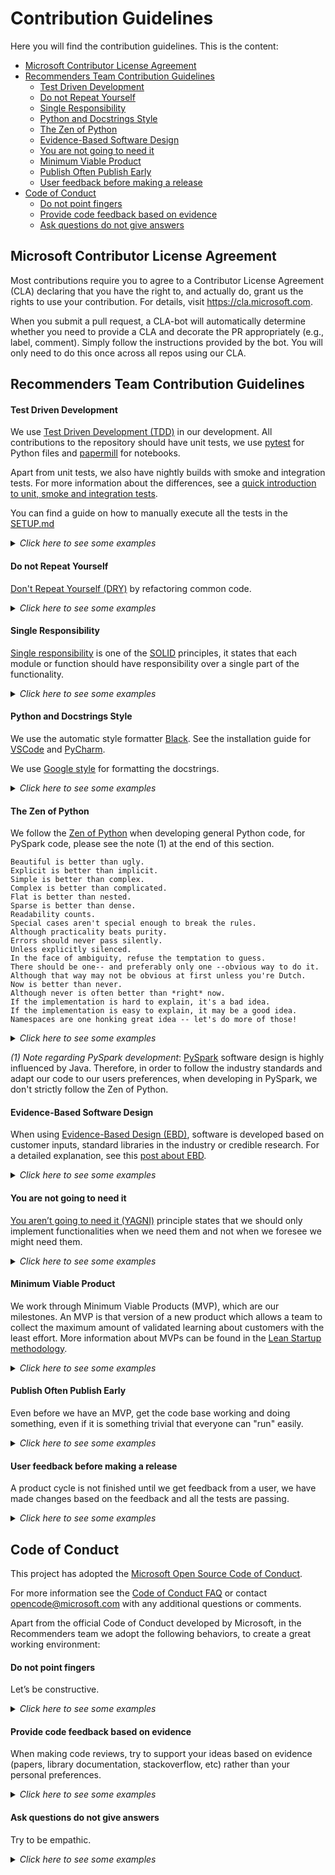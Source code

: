 # Contribution Guidelines

Here you will find the contribution guidelines. This is the content:

* [Microsoft Contributor License Agreement](#microsoft-contributor-license-agreement)
* [Recommenders Team Contribution Guidelines](#recommenders-team-contribution-guidelines)
  * [Test Driven Development](#test-driven-development)
  * [Do not Repeat Yourself](#do-not-repeat-yourself)
  * [Single Responsibility](#single-responsibility)
  * [Python and Docstrings Style](#python-and-docstrings-style)
  * [The Zen of Python](#the-zen-of-python)
  * [Evidence-Based Software Design](#evidence-based-software-design)
  * [You are not going to need it](#you-are-not-going-to-need-it)
  * [Minimum Viable Product](#minimum-viable-product)
  * [Publish Often Publish Early](#publish-often-publish-early)
  * [User feedback before making a release](#user-feedback-before-making-a-release)
* [Code of Conduct](#code-of-conduct)
  * [Do not point fingers](#do-not-point-fingers)
  * [Provide code feedback based on evidence](#provide-code-feedback-based-on-evidence)
  * [Ask questions do not give answers](#ask-questions-do-not-give-answers)

## Microsoft Contributor License Agreement

Most contributions require you to agree to a Contributor License Agreement (CLA) declaring that you have the right to, and actually do, grant us the rights to use your contribution. For details, visit https://cla.microsoft.com.

When you submit a pull request, a CLA-bot will automatically determine whether you need to provide a CLA and decorate the PR appropriately (e.g., label, comment). Simply follow the instructions provided by the bot. You will only need to do this once across all repos using our CLA.

## Recommenders Team Contribution Guidelines

#### Test Driven Development

We use [Test Driven Development (TDD)](https://en.wikipedia.org/wiki/Test-driven_development) in our development. All contributions to the repository should have unit tests, we use [pytest](https://docs.pytest.org/en/latest/) for Python files and [papermill](https://github.com/nteract/papermill) for notebooks. 

Apart from unit tests, we also have nightly builds with smoke and integration tests. For more information about the differences, see a [quick introduction to unit, smoke and integration tests](https://miguelgfierro.com/blog/2018/a-beginners-guide-to-python-testing/).

You can find a guide on how to manually execute all the tests in the [SETUP.md](SETUP.md)

<details>
<summary><em>Click here to see some examples</em></summary>

* Basic asserts with [fixtures comparing structures like list, dictionaries, numpy arrays and pandas dataframes](https://github.com/miguelgfierro/codebase/blob/master/python/test/pytest_fixtures.py).
* Basic use of [common fixtures defined in a conftest file](https://github.com/miguelgfierro/codebase/blob/master/python/test/pytest_fixtures_in_common_file.py).
* Python unit tests for our [evaluation metrics](tests/unit/test_python_evaluation.py).
* Notebook unit tests for our [PySpark notebooks](tests/unit/test_notebooks_pyspark.py).

</details>

#### Do not Repeat Yourself

[Don't Repeat Yourself (DRY)](https://en.wikipedia.org/wiki/Don%27t_repeat_yourself) by refactoring common code.

<details>
<summary><em>Click here to see some examples</em></summary>

* See how we are using [DRY when testing our notebooks](tests/notebooks_common.py). 

</details>

#### Single Responsibility

[Single responsibility](https://en.wikipedia.org/wiki/Single_responsibility_principle) is one of the [SOLID](https://en.wikipedia.org/wiki/SOLID) principles, it states that each module or function should have responsibility over a single part of the functionality. 

<details>
<summary><em>Click here to see some examples</em></summary>

Without single responsibility:
```
def train_and_test(train_set, test_set):
    # code for training on train set
    # code for testing on test_set
```
With single responsibility:
```
def train(train_set):
    # code for training on train set

def test(test_set):
    # code for testing on test_set  
```

</details>


#### Python and Docstrings Style
We use the automatic style formatter [Black](https://github.com/ambv/black). See the installation guide for [VSCode](https://github.com/ambv/black#visual-studio-code) and [PyCharm](https://github.com/ambv/black#pycharm).

We use [Google style](http://sphinxcontrib-napoleon.readthedocs.io/en/latest/example_google.html) for formatting the docstrings.

<details>
<summary><em>Click here to see some examples</em></summary>

* [Black formatting on Python files](https://github.com/ambv/black#the-black-code-style). 
* [Black formatting on Notebooks](https://github.com/csurfer/blackcellmagic).
* [Docstring with Google style](http://sphinxcontrib-napoleon.readthedocs.io/en/latest/example_google.html).

</details>

#### The Zen of Python
We follow the [Zen of Python](https://www.python.org/dev/peps/pep-0020/) when developing general Python code, for PySpark code, please see the note (1) at the end of this section.

```
Beautiful is better than ugly.
Explicit is better than implicit. 
Simple is better than complex.
Complex is better than complicated.
Flat is better than nested.
Sparse is better than dense.
Readability counts.
Special cases aren't special enough to break the rules.
Although practicality beats purity.
Errors should never pass silently.
Unless explicitly silenced.
In the face of ambiguity, refuse the temptation to guess.
There should be one-- and preferably only one --obvious way to do it.
Although that way may not be obvious at first unless you're Dutch.
Now is better than never.
Although never is often better than *right* now.
If the implementation is hard to explain, it's a bad idea.
If the implementation is easy to explain, it may be a good idea.
Namespaces are one honking great idea -- let's do more of those! 
```

<details>
<summary><em>Click here to see some examples</em></summary>

Implementation of [explicit is better than implicit](https://miguelgfierro.com/blog/2018/python-pro-tips-understanding-explicit-is-better-than-implicit/) with a read function:
```
#Implicit
def read(filename):
    # code for reading a csv or json
    # depending on the file extension

#Explicit
def read_csv(filename):
    # code for reading a csv

def read_json(filename):
    # code for reading a json

```

</details>


*(1) Note regarding PySpark development*:
[PySpark](http://spark.apache.org/docs/latest/api/python/index.html) software design is highly influenced by Java. Therefore, in order to follow the industry standards and adapt our code to our users preferences, when developing in PySpark, we don't strictly follow the Zen of Python.

#### Evidence-Based Software Design
When using [Evidence-Based Design (EBD)](https://en.wikipedia.org/wiki/Evidence-based_design), software is developed based on customer inputs, standard libraries in the industry or credible research. For a detailed explanation, see this [post about EBD](https://miguelgfierro.com/blog/2018/evidence-based-software-design/). 

<details>
<summary><em>Click here to see some examples</em></summary>

When designing the interfaces of the evaluation metrics in Python, we took the decision of using functions instead of classes, following standards in the industry like [scikit-learn](https://scikit-learn.org/stable/modules/classes.html#sklearn-metrics-metrics) and [tensorflow](https://www.tensorflow.org/api_docs/python/tf/metrics). See our implementation of [Python metrics](reco_utils/evaluation/python_evaluation.py).

</details>


#### You are not going to need it

[You aren’t going to need it (YAGNI)](https://en.wikipedia.org/wiki/You_aren%27t_gonna_need_it) principle states that we should only implement functionalities when we need them and not when we foresee we might need them.

<details>
<summary><em>Click here to see some examples</em></summary>

* Question: should we start developing now computer vision capabilities for the Recommenders project?
* Answer: No, we will wait until we see a demand of these capabilities.

</details>

#### Minimum Viable Product

We work through Minimum Viable Products (MVP), which are our milestones. An MVP is that version of a new product which allows a team to collect the maximum amount of validated learning about customers with the least effort. More information about MVPs can be found in the [Lean Startup methodology](http://theleanstartup.com/principles).

<details>
<summary><em>Click here to see some examples</em></summary>

* [Initial MVP of our repo](https://github.com/Microsoft/Recommenders/milestone/1) with basic functionality.
* [Second MVP to give early access](https://github.com/Microsoft/Recommenders/milestone/3) to selected users and customers.

</details>

#### Publish Often Publish Early
Even before we have an MVP, get the code base working and doing something, even if it is something trivial that everyone can "run" easily. 

<details>
<summary><em>Click here to see some examples</em></summary>

We make sure that in between MVPs all the code that goes to the branches staging or master passes the tests.

</details>

#### User feedback before making a release
A product cycle is not finished until we get feedback from a user, we have made changes based on the feedback and all the tests are passing.

<details>
<summary><em>Click here to see some examples</em></summary>

* See our [branch merging strategy](https://github.com/Microsoft/Recommenders/wiki/Strategy-to-merge-the-code-to-master-branch).

</details>

## Code of Conduct

This project has adopted the [Microsoft Open Source Code of Conduct](https://opensource.microsoft.com/codeofconduct/).

For more information see the [Code of Conduct FAQ](https://opensource.microsoft.com/codeofconduct/faq/) or contact [opencode@microsoft.com](mailto:opencode@microsoft.com) with any additional questions or comments.

Apart from the official Code of Conduct developed by Microsoft, in the Recommenders team we adopt the following behaviors, to create a great working environment:

#### Do not point fingers
Let’s be constructive.

<details>
<summary><em>Click here to see some examples</em></summary>

"This method is missing docstrings" instead of "YOU forgot to put docstrings".

</details>

#### Provide code feedback based on evidence 

When making code reviews, try to support your ideas based on evidence (papers, library documentation, stackoverflow, etc) rather than your personal preferences. 

<details>
<summary><em>Click here to see some examples</em></summary>

"When reviewing this code, I saw that the Python implementation the metrics are based on classes, however, [scikit-learn](https://scikit-learn.org/stable/modules/classes.html#sklearn-metrics-metrics) and [tensorflow](https://www.tensorflow.org/api_docs/python/tf/metrics) use functions. We should follow the standard in the industry."

</details>


#### Ask questions do not give answers
Try to be empathic. 

<details>
<summary><em>Click here to see some examples</em></summary>

* Would it make more sense if ...?
* Have you considered this ... ?

</details>


